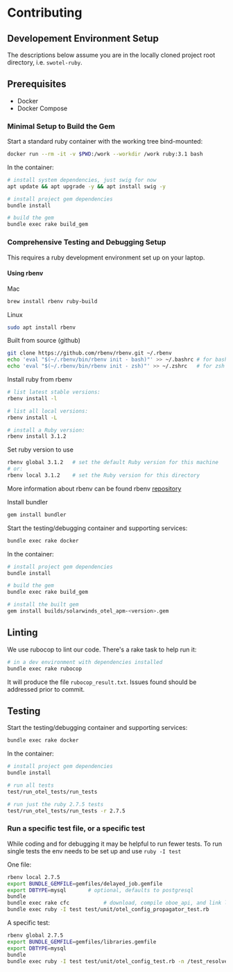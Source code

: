 # Contributing

## Developement Environment Setup

The descriptions below assume you are in the locally cloned project root directory, i.e. `swotel-ruby`.

## Prerequisites

* Docker
* Docker Compose

### Minimal Setup to Build the Gem

Start a standard ruby container with the working tree bind-mounted:
```bash
docker run --rm -it -v $PWD:/work --workdir /work ruby:3.1 bash
```

In the container:
```bash
# install system dependencies, just swig for now
apt update && apt upgrade -y && apt install swig -y

# install project gem dependencies
bundle install

# build the gem
bundle exec rake build_gem
```

### Comprehensive Testing and Debugging Setup

This requires a ruby development environment set up on your laptop.

#### Using rbenv

Mac
```bash
brew install rbenv ruby-build
```

Linux
```bash
sudo apt install rbenv
```

Built from source (github)
```bash
git clone https://github.com/rbenv/rbenv.git ~/.rbenv
echo 'eval "$(~/.rbenv/bin/rbenv init - bash)"' >> ~/.bashrc # for bash
echo 'eval "$(~/.rbenv/bin/rbenv init - zsh)"' >> ~/.zshrc   # for zsh
```

Install ruby from rbenv
```bash
# list latest stable versions:
rbenv install -l

# list all local versions:
rbenv install -L

# install a Ruby version:
rbenv install 3.1.2
```

Set ruby version to use
```bash
rbenv global 3.1.2   # set the default Ruby version for this machine
# or:
rbenv local 3.1.2    # set the Ruby version for this directory
```

More information about rbenv can be found rbenv [repository](https://github.com/rbenv/rbenv)

Install bundler
```bash
gem install bundler
```

Start the testing/debugging container and supporting services:
```bash
bundle exec rake docker
```

In the container:
```bash
# install project gem dependencies
bundle install

# build the gem
bundle exec rake build_gem

# install the built gem
gem install builds/solarwinds_otel_apm-<version>.gem
```

## Linting

We use rubocop to lint our code.  There's a rake task to help run it:

```bash
# in a dev environment with dependencies installed
bundle exec rake rubocop
```

It will produce the file `rubocop_result.txt`.  Issues found should be addressed prior to commit.

## Testing

Start the testing/debugging container and supporting services:
```bash
bundle exec rake docker
```

In the container:
```bash
# install project gem dependencies
bundle install

# run all tests
test/run_otel_tests/run_tests

# run just the ruby 2.7.5 tests
test/run_otel_tests/run_tests -r 2.7.5
```

### Run a specific test file, or a specific test

While coding and for debugging it may be helpful to run fewer tests.
To run single tests the env needs to be set up and use `ruby -I test`

One file:
```bash
rbenv local 2.7.5
export BUNDLE_GEMFILE=gemfiles/delayed_job.gemfile
export DBTYPE=mysql       # optional, defaults to postgresql
bundle
bundle exec rake cfc           # download, compile oboe_api, and link liboboe
bundle exec ruby -I test test/unit/otel_config_propagator_test.rb
```

A specific test:
```bash
rbenv global 2.7.5
export BUNDLE_GEMFILE=gemfiles/libraries.gemfile
export DBTYPE=mysql
bundle
bundle exec ruby -I test test/unit/otel_config_test.rb -n /test_resolve_propagators_with_defaults/
```
